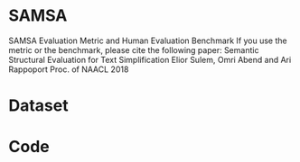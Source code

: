 # SAMSA
SAMSA Evaluation Metric and Human Evaluation Benchmark
If you use the metric or the benchmark, please cite the following paper:
      Semantic Structural Evaluation for Text Simplification
      Elior Sulem, Omri Abend and Ari Rappoport
      Proc. of NAACL 2018
# Dataset
# Code
